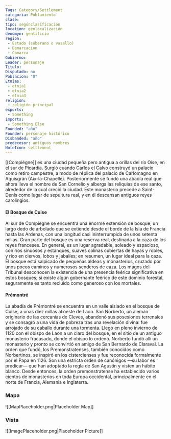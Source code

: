 ```yaml
---
Tags: Category/Settlement
categoria: Poblamiento
clase: 
tipo: segúnclasificación
location: geolocalización
denomyn: gentilicio
region: 
 - Estado (soberano o vasallo)
 - Demarcacion
 - Comarca
Gobierno:
Leader: personaje
Título: 
Disputado: no
Poblacion: "0"
Etnias:
 - etnia1
 - etnia2
 - etnia3
religion:
 - religión principal
exports: 
 - Something
imports: 
 - Something Else
Founded: "año"
Founder: personaje histórico
Disbanded: "año"
predecesor: antiguos nombres
NoteIcon: settlement
---
```




[[Compiègne]]  es una ciudad pequeña pero antigua a orillas del río Oise, en el sur de Picardía. Surgió cuando Carlos el Calvo construyó un palacio como retiro campestre, a modo de réplica del palacio de Carlomagno en Aquisgrán (Aix-la-Chapelle). Posteriormente se fundó una abadía real que ahora lleva el nombre de San Cornelio y alberga las reliquias de ese santo, alrededor de la cual creció la ciudad. Este monasterio precede a Saint-Denis como lugar de sepultura real, y en él descansan antiguos reyes carolingios.

#### El Bosque de Cuise 
Al sur de Compiègne se encuentra una enorme extensión de bosque, un largo dedo de arbolado que se extiende desde el borde de la Isla de Francia hasta las Ardenas, con una longitud casi ininterrumpida de unos setenta millas. Gran parte del bosque es una reserva real, destinada a la caza de los reyes franceses. En general, es un lugar agradable, soleado y espacioso, con ríos sinuosos y estanques, suaves colinas cubiertas de hayas y robles, y rico en ciervos, lobos y jabalíes; en resumen, un lugar ideal para la caza. El bosque está salpicado de pequeñas aldeas y monasterios, cruzado por unos pocos caminos y numerosos senderos de caza. Los magos del Tribunal desconocen la existencia de una presencia feérica significativa en estos bosques; si existe algún gobernante feérico de este dominio forestal, seguramente es tanto recluido como generoso con los mortales.

#### Prémontré 
La abadía de Prémontré se encuentra en un valle aislado en el bosque de Cuise, a unas diez millas al oeste de Laon. San Norberto, un alemán originario de las cercanías de Cleves, abandonó sus posesiones terrenales y se consagró a una vida de pobreza tras una revelación divina: fue arrojado de su caballo durante una tormenta. Llegó en pleno invierno de 1120 con el obispo de Laon a un claro del bosque, en el sitio de un antiguo monasterio fracasado, donde el obispo lo ordenó. Norberto fundó allí un monasterio y pronto se convirtió en amigo de San Bernardo de Claraval. La orden que fundó, los Premonstratenses, también conocidos como Norbertinos, se inspiró en los cistercienses y fue reconocida formalmente por el Papa en 1126. Son una estricta orden de canónigos —su labor es predicar— que han adoptado la regla de San Agustín y visten un hábito blanco. Desde entonces, la orden premonstratense ha establecido varios cientos de monasterios en toda Europa occidental, principalmente en el norte de Francia, Alemania e Inglaterra.  

### Mapa
![[MapPlaceholder.png|Placeholder Map]]

### Vista
![[ImagePlaceholder.png|Placeholder Picture]]